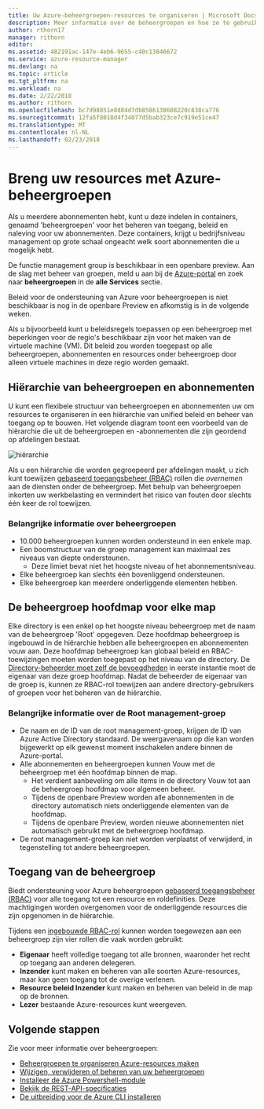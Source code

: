 ```yaml
---
title: Uw Azure-beheergroepen-resources te organiseren | Microsoft Docs
description: Meer informatie over de beheergroepen en hoe ze te gebruiken.
author: rthorn17
manager: rithorn
editor: 
ms.assetid: 482191ac-147e-4eb6-9655-c40c13846672
ms.service: azure-resource-manager
ms.devlang: na
ms.topic: article
ms.tgt_pltfrm: na
ms.workload: na
ms.date: 2/22/2018
ms.author: rithorn
ms.openlocfilehash: bc7d98851e8d84d7db8586138608220c838ca776
ms.sourcegitcommit: 12fa5f8018d4f34077d5bab323ce7c919e51ce47
ms.translationtype: MT
ms.contentlocale: nl-NL
ms.lasthandoff: 02/23/2018
---
```

# <a name="organize-your-resources-with-azure-management-groups"></a>Breng uw resources met Azure-beheergroepen 

Als u meerdere abonnementen hebt, kunt u deze indelen in containers, genaamd 'beheergroepen' voor het beheren van toegang, beleid en naleving voor uw abonnementen. Deze containers, krijgt u bedrijfsniveau management op grote schaal ongeacht welk soort abonnementen die u mogelijk hebt.  

De functie management group is beschikbaar in een openbare preview. Aan de slag met beheer van groepen, meld u aan bij de [Azure-portal](https://portal.azure.com) en zoek naar **beheergroepen** in de **alle Services** sectie. 

Beleid voor de ondersteuning van Azure voor beheergroepen is niet beschikbaar is nog in de openbare Preview en afkomstig is in de volgende weken.  

Als u bijvoorbeeld kunt u beleidsregels toepassen op een beheergroep met beperkingen voor de regio's beschikbaar zijn voor het maken van de virtuele machine (VM). Dit beleid zou worden toegepast op alle beheergroepen, abonnementen en resources onder beheergroep door alleen virtuele machines in deze regio worden gemaakt.

## <a name="hierarchy-of-management-groups-and-subscriptions"></a>Hiërarchie van beheergroepen en abonnementen 

U kunt een flexibele structuur van beheergroepen en abonnementen uw om resources te organiseren in een hiërarchie van unified beleid en beheer van toegang op te bouwen. Het volgende diagram toont een voorbeeld van de hiërarchie die uit de beheergroepen en -abonnementen die zijn geordend op afdelingen bestaat.    

![hiërarchie](media/management-groups/MG_overview.png)

Als u een hiërarchie die worden gegroepeerd per afdelingen maakt, u zich kunt toewijzen [gebaseerd toegangsbeheer (RBAC)](../active-directory/role-based-access-control-what-is.md) rollen die *overnemen* aan de diensten onder de beheergroep. Met behulp van beheergroepen inkorten uw werkbelasting en vermindert het risico van fouten door slechts één keer de rol toewijzen. 

### <a name="important-facts-about-management-groups"></a>Belangrijke informatie over beheergroepen
- 10.000 beheergroepen kunnen worden ondersteund in een enkele map. 
- Een boomstructuur van de groep management kan maximaal zes niveaus van diepte ondersteunen.
    - Deze limiet bevat niet het hoogste niveau of het abonnementsniveau.
- Elke beheergroep kan slechts één bovenliggend ondersteunen.
- Elke beheergroep kan meerdere onderliggende elementen hebben. 

## <a name="root-management-group-for-each-directory"></a>De beheergroep hoofdmap voor elke map

Elke directory is een enkel op het hoogste niveau beheergroep met de naam van de beheergroep 'Root' opgegeven. Deze hoofdmap beheergroep is ingebouwd in de hiërarchie hebben alle beheergroepen en abonnementen vouw aan. Deze hoofdmap beheergroep kan globaal beleid en RBAC-toewijzingen moeten worden toegepast op het niveau van de directory. De [Directory-beheerder moet zelf de bevoegdheden](../active-directory/role-based-access-control-tenant-admin-access.md) in eerste instantie moet de eigenaar van deze groep hoofdmap. Nadat de beheerder de eigenaar van de groep is, kunnen ze RBAC-rol toewijzen aan andere directory-gebruikers of groepen voor het beheren van de hiërarchie.  

### <a name="important-facts-about-the-root-management-group"></a>Belangrijke informatie over de Root management-groep
- De naam en de ID van de root management-groep, krijgen de ID van Azure Active Directory standaard. De weergavenaam op die kan worden bijgewerkt op elk gewenst moment inschakelen andere binnen de Azure-portal. 
- Alle abonnementen en beheergroepen kunnen Vouw met de beheergroep met één hoofdmap binnen de map.  
    - Het verdient aanbeveling om alle items in de directory Vouw tot aan de beheergroep hoofdmap voor algemeen beheer.  
    - Tijdens de openbare Preview worden alle abonnementen in de directory automatisch niets onderliggende elementen van de hoofdmap.   
    - Tijdens de openbare Preview, worden nieuwe abonnementen niet automatisch gebruikt met de beheergroep hoofdmap. 
- De root management-groep kan niet worden verplaatst of verwijderd, in tegenstelling tot andere beheergroepen. 
  
## <a name="management-group-access"></a>Toegang van de beheergroep

Biedt ondersteuning voor Azure beheergroepen [gebaseerd toegangsbeheer (RBAC)](../active-directory/role-based-access-control-what-is.md) voor alle toegang tot een resource en roldefinities. Deze machtigingen worden overgenomen voor de onderliggende resources die zijn opgenomen in de hiërarchie.   

Tijdens een [ingebouwde RBAC-rol](../active-directory/role-based-access-control-what-is.md#built-in-roles) kunnen worden toegewezen aan een beheergroep zijn vier rollen die vaak worden gebruikt: 
- **Eigenaar** heeft volledige toegang tot alle bronnen, waaronder het recht op toegang aan anderen delegeren. 
- **Inzender** kunt maken en beheren van alle soorten Azure-resources, maar kan geen toegang tot de overige verlenen.
- **Resource beleid Inzender** kunt maken en beheren van beleid in de map op de bronnen.     
- **Lezer** bestaande Azure-resources kunt weergeven. 


## <a name="next-steps"></a>Volgende stappen 
Zie voor meer informatie over beheergroepen: 
- [Beheergroepen te organiseren Azure-resources maken](management-groups-create.md)
- [Wijzigen, verwijderen of beheren van uw beheergroepen](management-groups-manage.md)
- [Installeer de Azure Powershell-module](https://www.powershellgallery.com/packages/AzureRM.ManagementGroups/0.0.1-preview)
- [Bekijk de REST-API-specificaties](https://github.com/Azure/azure-rest-api-specs/tree/master/specification/managementgroups/resource-manager/Microsoft.Management/preview/2018-01-01-preview)
- [De uitbreiding voor de Azure CLI installeren](https://docs.microsoft.com/en-us/cli/azure/extension?view=azure-cli-latest#az_extension_list_available)

